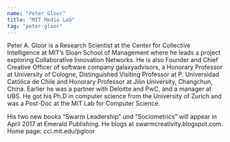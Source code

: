 ```yaml
---
name: "Peter Gloor"
title: "MIT Media Lab"
tag: "peter-gloor"
---
```

<p>
  Peter A. Gloor is a Research Scientist at the Center for Collective Intelligence at MIT&rsquo;s Sloan School of Management where he leads a project exploring Collaborative Innovation Networks.  He is also Founder and Chief Creative Officer of software company galaxyadvisors, a Honorary Professor at University of Cologne, Distinguished Visiting Professor at P. Universidad Católica de Chile and Honorary Professor at Jilin University, Changchun, China. Earlier he was a partner with Deloitte and PwC, and a manager at UBS. He got his Ph.D in computer science from the University of Zurich and was a Post-Doc at the MIT Lab for Computer Science.
</p>
<p>
  His two new books &ldquo;Swarm Leadership&rdquo; und &ldquo;Sociometrics&rdquo; will appear in April 2017 at Emerald Publishing. He blogs at swarmcreativity.blogspot.com. Home page: cci.mit.edu/pgloor
</p>
